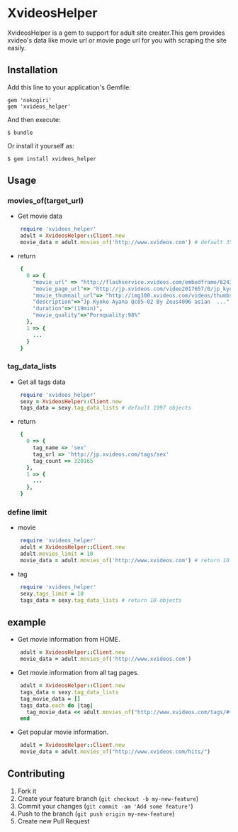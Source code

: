 # XvideosHelper

XvideosHelper is a gem to support for adult site creater.This gem provides xvideo's data like movie url or movie page url for you with scraping the site easily.

## Installation

Add this line to your application's Gemfile:

    gem 'nokogiri'
    gem 'xvideos_helper'

And then execute:

    $ bundle

Or install it yourself as:

    $ gem install xvideos_helper

## Usage

### movies_of(target_url)

- Get movie data

```ruby
    require 'xvideos_helper'
    adult = XvideosHelper::Client.new
    movie_data = adult.movies_of('http://www.xvideos.com') # default 35 objects
```

- return

```ruby
    {
      0 => {
        "movie_url" => "http://flashservice.xvideos.com/embedframe/6243093",
        "movie_page_url"=> "http://jp.xvideos.com/video2017657/0/jp_kyoko_ayana_qc05-02_by_zeus4096_asian_cumshots_asian_swallow_japanese_chinese",
        "movie_thumnail_url"=> "http://img100.xvideos.com/videos/thumbs/46/a0/69/46a069b72731e3c22ddf917d9fb1cbca/46a069b72731e3c22ddf917d9fb1cbca.4.jpg",
        "description"=>"Jp Kyoko Ayana Qc05-02 By Zeus4096 asian  ...",
        "duration"=>"(19min)",
        "movie_quality"=>"Pornquality:98%"
      },
      1 => {
        ...
      }
    }
```

### tag_data_lists

- Get all tags data

```ruby
    require 'xvideos_helper'
    sexy = XvideosHelper::Client.new
    tags_data = sexy.tag_data_lists # default 1997 objects

```

- return

```ruby
    {
      0 => {
        tag_name => 'sex'
        tag_url => 'http://jp.xvideos.com/tags/sex'
        tag_count => 320165
      },
      1 => {
        ...
      },
    }
```

### define limit

- movie

```ruby
    require 'xvideos_helper'
    adult = XvideosHelper::Client.new
    adult.movies_limit = 10
    movie_data = adult.movies_of('http://www.xvideos.com') # return 10 objects
```

- tag

```ruby
    require 'xvideos_helper'
    sexy.tags_limit = 10
    tags_data = sexy.tag_data_lists # return 10 objects
```
## example

- Get movie information from HOME.

```ruby
    adult = XvideosHelper::Client.new
    movie_data = adult.movies_of('http://www.xvideos.com')
```

- Get movie information from all tag pages.

```ruby
    adult = XvideosHelper::Client.new
    tags_data = sexy.tag_data_lists
    tag_movie_data = []
    tags_data.each do |tag|
      tag_movie_data << adult.movies_of("http://www.xvideos.com/tags/#{tag}")
    end
```

- Get popular movie information.

```ruby
    adult = XvideosHelper::Client.new
    movie_data = adult.movies_of("http://www.xvideos.com/hits/")
```

## Contributing

1. Fork it
2. Create your feature branch (`git checkout -b my-new-feature`)
3. Commit your changes (`git commit -am 'Add some feature'`)
4. Push to the branch (`git push origin my-new-feature`)
5. Create new Pull Request

